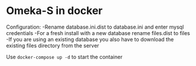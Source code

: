 <h1>Omeka-S in docker</h1>

Configuration:
-Rename database.ini.dist to database.ini and enter mysql credentials
-For a fresh install with a new database rename files.dist to files
-If you are using an existing database you also have to download the existing files directory from the server

Use `docker-compose up -d` to start the container
